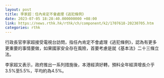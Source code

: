 ```yaml
---
layout: post
title: 李家超：任內肯定不會處理《逃犯條例》
date: 2023-07-05 18:28:40.000000000 +08:00
link: https://news.rthk.hk/rthk/ch/component/k2/1707618-20230705.htm
categories: rthk
---
```


行政長官李家超接受電視台訪問，指任內肯定不會處理《逃犯條例》，認為有更多更重要的事情要做，如果國家安全存在風險，首要考慮是就《基本法》二十三條立法。

李家超又表示，政府推出一系列措施後，本港經濟好轉，預料全年經濟增長介乎3.5%至5.5%，平均約為4.5%。
